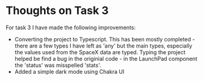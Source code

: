 # Thoughts on Task 3

For task 3 I have made the following improvements:

- Converting the project to Typescript.
  This has been mostly completed - there are a few types I have left as 'any' but the main types, especially the values used from the SpaceX data are typed. Typing the project helped be find a bug in the originial code - in the LaunchPad component the 'status' was misspelled 'stats'.
- Added a simple dark mode using Chakra UI
